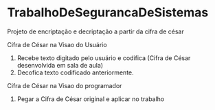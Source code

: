# TrabalhoDeSegurancaDeSistemas
Projeto de encriptação e decriptação a partir da cifra de césar

Cifra de César na Visao do Usuário
1. Recebe texto digitado pelo usuário e codifica (Cifra de César desenvolvida em sala de aula)
2. Decofica texto codificado anteriormente.

Cifra de César na Visao do programador
1. Pegar a Cifra de César original e aplicar no trabalho
